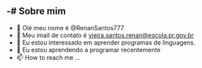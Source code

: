 -# Sobre mim
- 
- 👋 Olé meu nome é @RenanSantos777
- 👀 Meu imail de contato é vieira.santos.renan@escola.pr.gov.br
- 🌱 Eu estou interessado em aprender programas de linguagens.
- 💞️ Eu estou aprendendo a programar recentemente 
- 📫 How to reach me ...

<!---
RenanSantos777/RenanSantos777 is a ✨ special ✨ repository because its `README.md` (this file) appears on your GitHub profile.
You can click the Preview link to take a look at your changes.
--->
